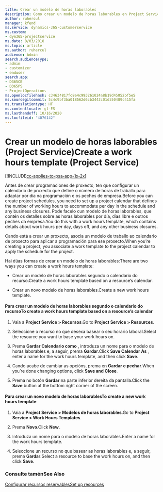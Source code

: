 ```yaml
---
title: Crear un modelo de horas laborables
description: Como crear un modelo de horas laborables en Project Service
author: ruhercul
manager: kfend
ms.service: dynamics-365-customerservice
ms.custom:
- dyn365-projectservice
ms.date: 8/03/2018
ms.topic: article
ms.author: ruhercul
audience: Admin
search.audienceType:
- admin
- customizer
- enduser
search.app:
- D365CE
- D365PS
- ProjectOperations
ms.openlocfilehash: c34634817fc8e4c993261024a8b19d45052bf5e5
ms.sourcegitcommit: 5c4c9bf3ba018562d6cb3443c01d550489c415fa
ms.translationtype: HT
ms.contentlocale: gl-ES
ms.lasthandoff: 10/16/2020
ms.locfileid: "4076142"
---
```

# <a name="create-a-work-hours-template-project-service"></a><span data-ttu-id="6583e-103">Crear un modelo de horas laborables (Project Service)</span><span class="sxs-lookup"><span data-stu-id="6583e-103">Create a work hours template (Project Service)</span></span>

[!INCLUDE[cc-applies-to-psa-app-1x-2x](../includes/cc-applies-to-psa-app-1x-2x.md)]

<span data-ttu-id="6583e-104">Antes de crear programaciones de proxecto, ten que configurar un calendario de proxecto que define o número de horas de traballo para adaptar por día na programación e os peches de empresa.</span><span class="sxs-lookup"><span data-stu-id="6583e-104">Before you can create project schedules, you need to set up a project calendar that defines the number of working hours to accommodate per day in the schedule and any business closures.</span></span> <span data-ttu-id="6583e-105">Pode facelo cun modelo de horas laborables, que contén os detalles sobre as horas laborables por día, días libre e outros peches da empresa.</span><span class="sxs-lookup"><span data-stu-id="6583e-105">You do this with a work hours template, which contains details about work hours per day, days off, and any other business closures.</span></span>  
  
 <span data-ttu-id="6583e-106">Cando está a crear un proxecto, asocia un modelo de traballo ao calendario de proxecto para aplicar a programación para ese proxecto.</span><span class="sxs-lookup"><span data-stu-id="6583e-106">When you’re creating a project, you associate a work template to the project calendar to apply the schedule for the project.</span></span>  
  
 <span data-ttu-id="6583e-107">Hai dúas formas de crear un modelo de horas laborables:</span><span class="sxs-lookup"><span data-stu-id="6583e-107">There are two ways you can create a work hours template:</span></span>  
  
-   <span data-ttu-id="6583e-108">Crear un modelo de horas laborables segundo o calendario do recurso.</span><span class="sxs-lookup"><span data-stu-id="6583e-108">Create a work hours template based on a resource’s calendar.</span></span>  
  
-   <span data-ttu-id="6583e-109">Crear un novo modelo de horas laborables.</span><span class="sxs-lookup"><span data-stu-id="6583e-109">Create a new work hours template.</span></span>  
  
#### <a name="to-create-a-work-hours-template-based-on-a-resources-calendar"></a><span data-ttu-id="6583e-110">Para crear un modelo de horas laborables segundo o calendario do recurso</span><span class="sxs-lookup"><span data-stu-id="6583e-110">To create a work hours template based on a resource’s calendar</span></span>  
  
1.  <span data-ttu-id="6583e-111">Vaia a **Project Service > Recursos**.</span><span class="sxs-lookup"><span data-stu-id="6583e-111">Go to **Project Service > Resources**.</span></span>  
  
2.  <span data-ttu-id="6583e-112">Seleccione o recurso no que desexa basear o seu horario laboral.</span><span class="sxs-lookup"><span data-stu-id="6583e-112">Select the resource you want to base your work hours on.</span></span>  
  
3.  <span data-ttu-id="6583e-113">Prema **Gardar Calendario como** , introduza un nome para o modelo de horas laborables e, a seguir, prema **Gardar**.</span><span class="sxs-lookup"><span data-stu-id="6583e-113">Click **Save Calendar As** , enter a name for the work hours template, and then click **Save**.</span></span>  
  
4.  <span data-ttu-id="6583e-114">Cando acabe de cambiar as opcións, prema en **Gardar e pechar**.</span><span class="sxs-lookup"><span data-stu-id="6583e-114">When you’re done changing options, click **Save and Close**.</span></span>  
  
5.  <span data-ttu-id="6583e-115">Prema no botón **Gardar** na parte inferior dereita da pantalla.</span><span class="sxs-lookup"><span data-stu-id="6583e-115">Click the **Save** button at the bottom right corner of the screen.</span></span>  
  
#### <a name="to-create-a-new-work-hours-template"></a><span data-ttu-id="6583e-116">Para crear un novo modelo de horas laborables</span><span class="sxs-lookup"><span data-stu-id="6583e-116">To create a new work hours template</span></span>  
  
1.  <span data-ttu-id="6583e-117">Vaia a **Project Service > Modelos de horas laborables**.</span><span class="sxs-lookup"><span data-stu-id="6583e-117">Go to **Project Service > Work Hours Templates**.</span></span>  
  
2.  <span data-ttu-id="6583e-118">Prema **Novo**.</span><span class="sxs-lookup"><span data-stu-id="6583e-118">Click **New**.</span></span>  
  
3.  <span data-ttu-id="6583e-119">Introduza un nome para o modelo de horas laborables.</span><span class="sxs-lookup"><span data-stu-id="6583e-119">Enter a name for the work hours template.</span></span>  
  
4.  <span data-ttu-id="6583e-120">Seleccione un recurso no que basear as horas laborables e, a seguir, prema **Gardar**.</span><span class="sxs-lookup"><span data-stu-id="6583e-120">Select a resource to base the work hours on, and then click **Save**.</span></span>  
  
### <a name="see-also"></a><span data-ttu-id="6583e-121">Consulte tamén</span><span class="sxs-lookup"><span data-stu-id="6583e-121">See Also</span></span>  
 [<span data-ttu-id="6583e-122">Configurar recursos reservables</span><span class="sxs-lookup"><span data-stu-id="6583e-122">Set up resources</span></span>](../psa/set-up-resources.md)
